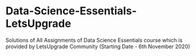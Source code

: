 # Data-Science-Essentials-LetsUpgrade
Solutions of All Assignments of Data Science Essentials course which is provided by LetsUpgrade Community (Starting Date - 6th November 2020)
